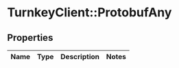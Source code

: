 # TurnkeyClient::ProtobufAny

## Properties
Name | Type | Description | Notes
------------ | ------------- | ------------- | -------------

